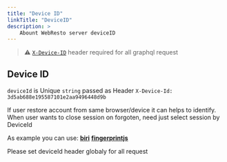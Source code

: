 ```yaml
---
title: "Device ID"
linkTitle: "DeviceID"
description: >
    Abount WebResto server deviceID 
---
```



> ⚠️ [`X-Device-ID`](./device-id.md)  header required for all graphql request

## Device ID

`deviceId` is Unique `string` passed as Header `X-Device-Id: 3d5ab688e195587101e2aa9496448d9b`

If user restore account from same browser/device it can helps to identify. When user wants to close session on forgoten, need just select session by DeviceId

As example you can use:
[**biri**](https://github.com/dashersw/biri)
[**fingerprintjs**](https://fingerprintjs.github.io/fingerprintjs/)

Please set deviceId header globaly for all request
